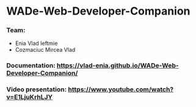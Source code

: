 # WADe-Web-Developer-Companion
### Team:
  - Enia Vlad Ieftmie
  - Cozmaciuc Mircea Vlad
### Documentation: https://vlad-enia.github.io/WADe-Web-Developer-Companion/
### Video presentation: https://www.youtube.com/watch?v=E1LjuKrhLJY
